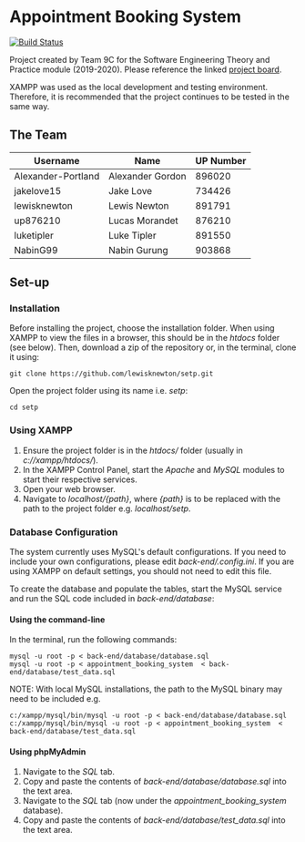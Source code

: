 # Appointment Booking System

[![Build Status](https://travis-ci.com/lewisknewton/setp.svg?token=Nzy7DNUpFaaGScwuwTpx&branch=master)](https://travis-ci.com/lewisknewton/setp)

Project created by Team 9C for the Software Engineering Theory and Practice module (2019-2020). Please reference the linked [project board](https://github.com/users/lewisknewton/projects/1).

XAMPP was used as the local development and testing environment. Therefore, it is recommended that the project continues to be tested in the same way.

## The Team

| Username           | Name             | UP Number |
|--------------------|------------------|-----------|
| Alexander-Portland | Alexander Gordon | 896020    |
| jakelove15         | Jake Love        | 734426    |
| lewisknewton       | Lewis Newton     | 891791    |
| up876210           | Lucas Morandet   | 876210    |
| luketipler         | Luke Tipler      | 891550    |
| NabinG99           | Nabin Gurung     | 903868    |

## Set-up

### Installation 

Before installing the project, choose the installation folder. When using XAMPP to view the files in a browser, this should be in the *htdocs* folder (see below). Then, download a zip of the repository or, in the terminal, clone it using:

```
git clone https://github.com/lewisknewton/setp.git
```

Open the project folder using its name i.e. *setp*:
```
cd setp
```

### Using XAMPP

1. Ensure the project folder is in the *htdocs/* folder (usually in *c://xampp/htdocs/*).
2. In the XAMPP Control Panel, start the *Apache* and *MySQL* modules to start their respective services.
3. Open your web browser.
4. Navigate to *localhost/{path}*, where *{path}* is to be replaced with the path to the project folder e.g. *localhost/setp*.

### Database Configuration

The system currently uses MySQL's default configurations. If you need to include your own configurations, please edit *back-end/.config.ini*. If you are using XAMPP on default settings, you should not need to edit this file.

To create the database and populate the tables, start the MySQL service and run the SQL code included in *back-end/database*:

#### Using the command-line

In the terminal, run the following commands:

```
mysql -u root -p < back-end/database/database.sql
mysql -u root -p < appointment_booking_system  < back-end/database/test_data.sql
```

NOTE: With local MySQL installations, the path to the MySQL binary may need to be included e.g.

```
c:/xampp/mysql/bin/mysql -u root -p < back-end/database/database.sql
c:/xampp/mysql/bin/mysql -u root -p < appointment_booking_system  < back-end/database/test_data.sql
```

#### Using phpMyAdmin

1. Navigate to the *SQL* tab.
2. Copy and paste the contents of *back-end/database/database.sql* into the text area.
3. Navigate to the *SQL* tab (now under the *appointment_booking_system* database).
4. Copy and paste the contents of *back-end/database/test_data.sql* into the text area.
